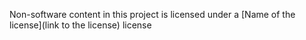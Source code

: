 Non-software content in this project is licensed under a [Name of the license](link to the license) license
